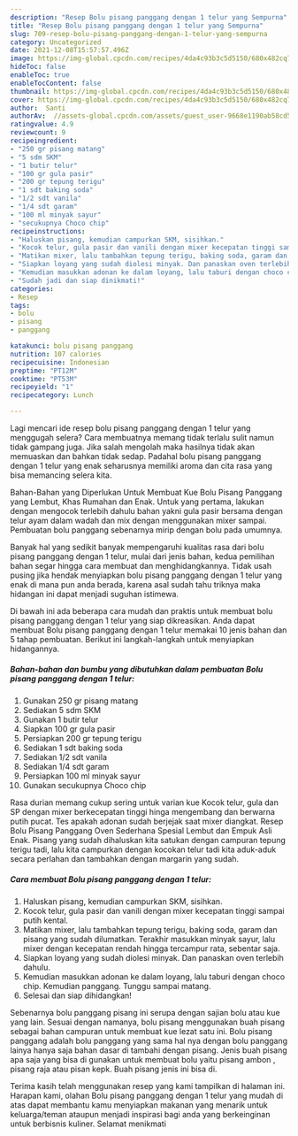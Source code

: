 ```yaml
---
description: "Resep Bolu pisang panggang dengan 1 telur yang Sempurna"
title: "Resep Bolu pisang panggang dengan 1 telur yang Sempurna"
slug: 709-resep-bolu-pisang-panggang-dengan-1-telur-yang-sempurna
category: Uncategorized
date: 2021-12-08T15:57:57.496Z
image: https://img-global.cpcdn.com/recipes/4da4c93b3c5d5150/680x482cq70/bolu-pisang-panggang-dengan-1-telur-foto-resep-utama.jpg
hideToc: false
enableToc: true
enableTocContent: false
thumbnail: https://img-global.cpcdn.com/recipes/4da4c93b3c5d5150/680x482cq70/bolu-pisang-panggang-dengan-1-telur-foto-resep-utama.jpg
cover: https://img-global.cpcdn.com/recipes/4da4c93b3c5d5150/680x482cq70/bolu-pisang-panggang-dengan-1-telur-foto-resep-utama.jpg
author:  Santi
authorAv:  //assets-global.cpcdn.com/assets/guest_user-9668e1190ab58cd58d666d5934e79c79da2e02f4421a6ed9abc4b163da97d6e7.png
ratingvalue: 4.9
reviewcount: 9
recipeingredient:
- "250 gr pisang matang"
- "5 sdm SKM"
- "1 butir telur"
- "100 gr gula pasir"
- "200 gr tepung terigu"
- "1 sdt baking soda"
- "1/2 sdt vanila"
- "1/4 sdt garam"
- "100 ml minyak sayur"
- "secukupnya Choco chip"
recipeinstructions:
- "Haluskan pisang, kemudian campurkan SKM, sisihkan."
- "Kocok telur, gula pasir dan vanili dengan mixer kecepatan tinggi sampai putih kental."
- "Matikan mixer, lalu tambahkan tepung terigu, baking soda, garam dan pisang yang sudah dilumatkan. Terakhir masukkan minyak sayur, lalu mixer dengan kecepatan rendah hingga tercampur rata, sebentar saja."
- "Siapkan loyang yang sudah diolesi minyak. Dan panaskan oven terlebih dahulu."
- "Kemudian masukkan adonan ke dalam loyang, lalu taburi dengan choco chip. Kemudian panggang. Tunggu sampai matang."
- "Sudah jadi dan siap dinikmati!"
categories:
- Resep
tags:
- bolu
- pisang
- panggang

katakunci: bolu pisang panggang 
nutrition: 107 calories
recipecuisine: Indonesian
preptime: "PT12M"
cooktime: "PT53M"
recipeyield: "1"
recipecategory: Lunch

---
```



Lagi mencari ide resep bolu pisang panggang dengan 1 telur yang menggugah selera? Cara membuatnya memang tidak terlalu sulit namun tidak gampang juga. Jika salah mengolah maka hasilnya tidak akan memuaskan dan bahkan tidak sedap. Padahal bolu pisang panggang dengan 1 telur yang enak seharusnya memiliki aroma dan cita rasa yang bisa memancing selera kita.


Bahan-Bahan yang Diperlukan Untuk Membuat Kue Bolu Pisang Panggang yang Lembut, Khas Rumahan dan Enak. Untuk yang pertama, lakukan dengan mengocok terlebih dahulu bahan yakni gula pasir bersama dengan telur ayam dalam wadah dan mix dengan menggunakan mixer sampai. Pembuatan bolu panggang sebenarnya mirip dengan bolu pada umumnya.

Banyak hal yang sedikit banyak mempengaruhi kualitas rasa dari bolu pisang panggang dengan 1 telur, mulai dari jenis bahan, kedua pemilihan bahan segar hingga cara membuat dan menghidangkannya. Tidak usah pusing jika hendak menyiapkan bolu pisang panggang dengan 1 telur yang enak di mana pun anda berada, karena asal sudah tahu triknya maka hidangan ini dapat menjadi suguhan istimewa.


Di bawah ini ada beberapa cara mudah dan praktis untuk membuat bolu pisang panggang dengan 1 telur yang siap dikreasikan. Anda dapat membuat Bolu pisang panggang dengan 1 telur memakai 10 jenis bahan dan 5 tahap pembuatan. Berikut ini langkah-langkah untuk menyiapkan hidangannya.

<!--inarticleads1-->

##### Bahan-bahan dan bumbu yang dibutuhkan dalam pembuatan Bolu pisang panggang dengan 1 telur:

1. Gunakan 250 gr pisang matang
1. Sediakan 5 sdm SKM
1. Gunakan 1 butir telur
1. Siapkan 100 gr gula pasir
1. Persiapkan 200 gr tepung terigu
1. Sediakan 1 sdt baking soda
1. Sediakan 1/2 sdt vanila
1. Sediakan 1/4 sdt garam
1. Persiapkan 100 ml minyak sayur
1. Gunakan secukupnya Choco chip


Rasa durian memang cukup sering untuk varian kue Kocok telur, gula dan SP dengan mixer berkecepatan tinggi hinga mengembang dan berwarna putih pucat. Tes apakah adonan sudah berjejak saat mixer diangkat. Resep Bolu Pisang Panggang Oven Sederhana Spesial Lembut dan Empuk Asli Enak. Pisang yang sudah dihaluskan kita satukan dengan campuran tepung terigu tadi, lalu kita campurkan dengan kocokan telur tadi kita aduk-aduk secara perlahan dan tambahkan dengan margarin yang sudah. 

<!--inarticleads2-->

##### Cara membuat Bolu pisang panggang dengan 1 telur:

1. Haluskan pisang, kemudian campurkan SKM, sisihkan.
1. Kocok telur, gula pasir dan vanili dengan mixer kecepatan tinggi sampai putih kental.
1. Matikan mixer, lalu tambahkan tepung terigu, baking soda, garam dan pisang yang sudah dilumatkan. Terakhir masukkan minyak sayur, lalu mixer dengan kecepatan rendah hingga tercampur rata, sebentar saja.
1. Siapkan loyang yang sudah diolesi minyak. Dan panaskan oven terlebih dahulu.
1. Kemudian masukkan adonan ke dalam loyang, lalu taburi dengan choco chip. Kemudian panggang. Tunggu sampai matang.
1. Selesai dan siap dihidangkan!

Sebenarnya bolu panggang pisang ini serupa dengan sajian bolu atau kue yang lain. Sesuai dengan namanya, bolu pisang menggunakan buah pisang sebagai bahan campuran untuk membuat kue lezat satu ini. Bolu pisang panggang adalah bolu panggang yang sama hal nya dengan bolu panggang lainya hanya saja bahan dasar di tambahi dengan pisang. Jenis buah pisang apa saja yang bisa di gunakan untuk membuat bolu yaitu pisang ambon , pisang raja atau pisan kepk. Buah pisang jenis ini bisa di. 

Terima kasih telah menggunakan resep yang kami tampilkan di halaman ini. Harapan kami, olahan Bolu pisang panggang dengan 1 telur yang mudah di atas dapat membantu kamu menyiapkan makanan yang menarik untuk keluarga/teman ataupun menjadi inspirasi bagi anda yang berkeinginan untuk berbisnis kuliner. Selamat menikmati
